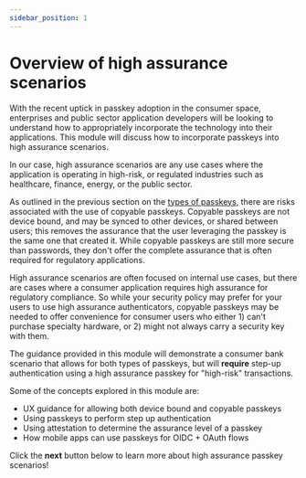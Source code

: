 ```yaml
---
sidebar_position: 1
---
```


# Overview of high assurance scenarios

With the recent uptick in passkey adoption in the consumer space, enterprises and public sector application developers will be looking to understand how to appropriately incorporate the technology into their applications. This module will discuss how to incorporate passkeys into high assurance scenarios.

In our case, high assurance scenarios are any use cases where the application is operating in high-risk, or regulated industries such as healthcare, finance, energy, or the public sector.

As outlined in the previous section on the [types of passkeys](/docs/fundamentals/types-of-passkeys), there are risks associated with the use of copyable passkeys. Copyable passkeys are not device bound, and may be synced to other devices, or shared between users; this removes the assurance that the user leveraging the passkey is the same one that created it. While copyable passkeys are still more secure than passwords, they don't offer the complete assurance that is often required for regulatory applications.

High assurance scenarios are often focused on internal use cases, but there are cases where a consumer application requires high assurance for regulatory compliance. So while your security policy may prefer for your users to use high assurance authenticators, copyable passkeys may be needed to offer convenience for consumer users who either 1) can't purchase specialty hardware, or 2) might not always carry a security key with them.

The guidance provided in this module will demonstrate a consumer bank scenario that allows for both types of passkeys, but will **require** step-up authentication using a high assurance passkey for "high-risk" transactions.

Some of the concepts explored in this module are:

- UX guidance for allowing both device bound and copyable passkeys
- Using passkeys to perform step up authentication
- Using attestation to determine the assurance level of a passkey
- How mobile apps can use passkeys for OIDC + OAuth flows

Click the **next** button below to learn more about high assurance passkey scenarios!
